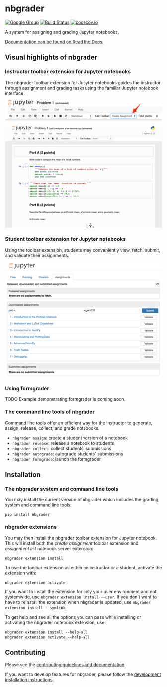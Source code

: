# nbgrader

[![Google Group](https://img.shields.io/badge/-Google%20Group-lightgrey.svg)](https://groups.google.com/forum/#!forum/jupyter)
[![Build Status](https://travis-ci.org/jupyter/nbgrader.svg?branch=master)](https://travis-ci.org/jupyter/nbgrader)
[![codecov.io](http://codecov.io/github/jupyter/nbgrader/coverage.svg?branch=master)](http://codecov.io/github/jupyter/nbgrader?branch=master)

A system for assigning and grading Jupyter notebooks.

[Documentation can be found on Read the Docs.](http://nbgrader.readthedocs.org)


## Visual highlights of nbgrader

### Instructor toolbar extension for Jupyter notebooks
The nbgrader toolbar extension for Jupyter notebooks guides the instructor through
assignment and grading tasks using the familiar Jupyter notebook interface.

![nbgrader toolbar extension for Jupyter notebooks](docs/source/user_guide/images/assignment_toolbar.png "nbgrader toolbar extension for Jupyter notebooks")

![Creating assignment](docs/source/user_guide/images/creating_assignment.gif "Creating assignment")

### Student toolbar extension for Jupyter notebooks
Using the toolbar extension, students may conveniently view, fetch, submit, and validate their assignments.

![nbgrader assignment list](docs/source/user_guide/images/assignment_list_downloaded_expanded.png "nbgrader assignment list")

### Using formgrader
TODO Example demonstrating formgrader is coming soon.

### The command line tools of nbgrader
[Command line tools](https://nbgrader.readthedocs.org/en/stable/command_line_tools/index.html)
offer an efficient way for the instructor to generate, assign, release, collect,
and grade notebooks.

* `nbgrader assign`: create a student version of a notebook
* `nbgrader release`: release a notebook to students
* `nbgrader collect`: collect students' submissions
* `nbgrader autograde`: autograde students' submissions
* `nbgrader formgrade`: launch the formgrader


## Installation

### The nbgrader system and command line tools
You may install the current version of nbgrader which includes the grading
system and command line tools:

    pip install nbgrader

### nbgrader extensions
You may then install the nbgrader toolbar extension for
Jupyter notebook. This will install both the *create assignment* toolbar
extension and *assignment list* notebook server extension:

    nbgrader extension install

To use the toolbar extension as either an instructor or a student, activate the
extension with:

    nbgrader extension activate

If you want to install the extension for only your user environment and not
systemwide, use `nbgrader extension install --user`.
If you don't want to have to reinstall the extension when nbgrader is updated,
use `nbgrader extension install --symlink`.

To get help and see all the options you can pass while installing or activating
the nbgrader notebook extension, use:

    nbgrader extension install --help-all
    nbgrader extension activate --help-all


## Contributing

Please see the [contributing guidelines and documentation](CONTRIBUTING.md).

If you want to develop features for nbgrader, please follow the
[development installation instructions](CONTRIBUTING.md#development-installation).
